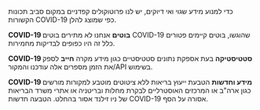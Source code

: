 כדי למנוע מידע שגוי ואי דיוקים, יש לנו פרוטוקולים קפדניים במקום סביב תכונות הקשורות COVID-19 כפי שמוצג להלן.

**COVID-19 בוטים** אנחנו לא מתירים בוטים COVID-19 שהוגשו, בוטים קיימים פטורים כלל זה היו כפופים לבדיקות מחמירות.

**COVID-19 סטטיסטיקה** בעת אספקת נתונים סטטיסטיים כגון מידע מקרה **__חייב__** לספק את הזמן מספרים אלה עודכנו והמקור/API בשימוש.

**COVID-19 מידע וחדשות** הטבעת ייעוץ בריאות ללא ציטוטים מוטבע למקורות מורשים כגון ארה"ב או המרכזים האוסטרליים לבקרת מחלות ובריטניה או אתרי משרד הבריאות של ניו זילנד אסור בהחלט. הטבעה חדשות COVID-19 אסורה על הסף.